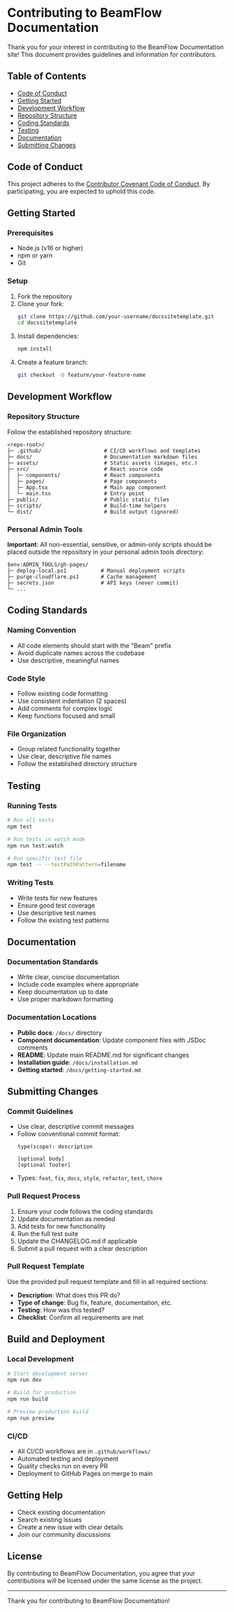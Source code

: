 # Contributing to BeamFlow Documentation

Thank you for your interest in contributing to the BeamFlow Documentation site! This document provides guidelines and information for contributors.

##  Table of Contents

- [Code of Conduct](#code-of-conduct)
- [Getting Started](#getting-started)
- [Development Workflow](#development-workflow)
- [Repository Structure](#repository-structure)
- [Coding Standards](#coding-standards)
- [Testing](#testing)
- [Documentation](#documentation)
- [Submitting Changes](#submitting-changes)

##  Code of Conduct

This project adheres to the [Contributor Covenant Code of Conduct](CODE_OF_CONDUCT.md). By participating, you are expected to uphold this code.

##  Getting Started

### Prerequisites

- Node.js (v16 or higher)
- npm or yarn
- Git

### Setup

1. Fork the repository
2. Clone your fork:
   ```bash
   git clone https://github.com/your-username/docssitetemplate.git
   cd docssitetemplate
   ```
3. Install dependencies:
   ```bash
   npm install
   ```
4. Create a feature branch:
   ```bash
   git checkout -b feature/your-feature-name
   ```

##  Development Workflow

### Repository Structure

Follow the established repository structure:

```
<repo-root>/
├─ .github/                    # CI/CD workflows and templates
├─ docs/                       # Documentation markdown files
├─ assets/                     # Static assets (images, etc.)
├─ src/                        # React source code
│  ├─ components/              # React components
│  ├─ pages/                   # Page components
│  ├─ App.tsx                  # Main app component
│  └─ main.tsx                 # Entry point
├─ public/                     # Public static files
├─ scripts/                    # Build-time helpers
└─ dist/                       # Build output (ignored)
```

### Personal Admin Tools

**Important**: All non-essential, sensitive, or admin-only scripts should be placed outside the repository in your personal admin tools directory:

```
$env:ADMIN_TOOLS/gh-pages/
├─ deploy-local.ps1           # Manual deployment scripts
├─ purge-cloudflare.ps1       # Cache management
├─ secrets.json               # API keys (never commit)
└─ ...
```

##  Coding Standards

### Naming Convention

- All code elements should start with the "Beam" prefix
- Avoid duplicate names across the codebase
- Use descriptive, meaningful names

### Code Style

- Follow existing code formatting
- Use consistent indentation (2 spaces)
- Add comments for complex logic
- Keep functions focused and small

### File Organization

- Group related functionality together
- Use clear, descriptive file names
- Follow the established directory structure

##  Testing

### Running Tests

```bash
# Run all tests
npm test

# Run tests in watch mode
npm run test:watch

# Run specific test file
npm test -- --testPathPattern=filename
```

### Writing Tests

- Write tests for new features
- Ensure good test coverage
- Use descriptive test names
- Follow the existing test patterns

##  Documentation

### Documentation Standards

- Write clear, concise documentation
- Include code examples where appropriate
- Keep documentation up to date
- Use proper markdown formatting

### Documentation Locations

- **Public docs**: `/docs/` directory
- **Component documentation**: Update component files with JSDoc comments
- **README**: Update main README.md for significant changes
- **Installation guide**: `/docs/installation.md`
- **Getting started**: `/docs/getting-started.md`

##  Submitting Changes

### Commit Guidelines

- Use clear, descriptive commit messages
- Follow conventional commit format:
  ```
  type(scope): description
  
  [optional body]
  [optional footer]
  ```
- Types: `feat`, `fix`, `docs`, `style`, `refactor`, `test`, `chore`

### Pull Request Process

1. Ensure your code follows the coding standards
2. Update documentation as needed
3. Add tests for new functionality
4. Run the full test suite
5. Update the CHANGELOG.md if applicable
6. Submit a pull request with a clear description

### Pull Request Template

Use the provided pull request template and fill in all required sections:

- **Description**: What does this PR do?
- **Type of change**: Bug fix, feature, documentation, etc.
- **Testing**: How was this tested?
- **Checklist**: Confirm all requirements are met

##  Build and Deployment

### Local Development

```bash
# Start development server
npm run dev

# Build for production
npm run build

# Preview production build
npm run preview
```

### CI/CD

- All CI/CD workflows are in `.github/workflows/`
- Automated testing and deployment
- Quality checks run on every PR
- Deployment to GitHub Pages on merge to main

##  Getting Help

- Check existing documentation
- Search existing issues
- Create a new issue with clear details
- Join our community discussions

##  License

By contributing to BeamFlow Documentation, you agree that your contributions will be licensed under the same license as the project.

---

Thank you for contributing to BeamFlow Documentation! 
